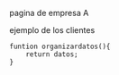 pagina de empresa A

ejemplo de los clientes
``` 
funtion organizardatos(){
    return datos;
}

```